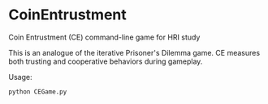 # CoinEntrustment
Coin Entrustment (CE) command-line game for HRI study

This is an analogue of the iterative Prisoner's Dilemma game. 
CE measures both trusting and cooperative behaviors during gameplay.

Usage:
```
python CEGame.py
```
